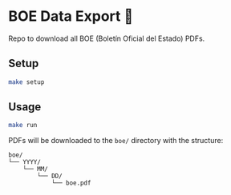 # BOE Data Export 📜

Repo to download all BOE (Boletín Oficial del Estado) PDFs.

## Setup

```bash
make setup
```

## Usage

```bash
make run
```

PDFs will be downloaded to the `boe/` directory with the structure:

```
boe/
└── YYYY/
    └── MM/
        └── DD/
            └── boe.pdf
```
